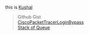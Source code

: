 <!--
**ksl-fourwalls/ksl-fourwalls** is a ✨ _special_ ✨ repository because its `README.md` (this file) appears on your GitHub profile.

Here are some ideas to get you started:

- 🔭 I’m currently working on ...
- 🌱 I’m currently learning ...
- 👯 I’m looking to collaborate on ...
- 🤔 I’m looking for help with ...
- 💬 Ask me about ...
- 📫 How to reach me: ...
- 😄 Pronouns: ...
- ⚡ Fun fact: ...
-->
this is [Kushal](mailto:stalkingbigcat@proton.me)
> Github Gist  
> [CiscoPacketTracerLoginBypass](https://gist.github.com/ksl-fourwalls/b90aa797e3b14a2dcd41d4d803126ee9)  
> [Stack of Queue](https://gist.github.com/ksl-fourwalls/7791728badaa4afb3fb0ffb1ec016056)
